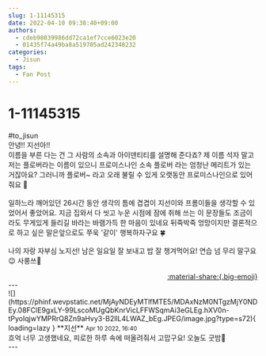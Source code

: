```yaml
---
slug: 1-11145315
date: 2022-04-10 09:38:40+09:00
authors:
  - cdeb98039986dd72ca1ef7cce6023e20
  - 01435f74a49ba8a519705ad242348232
categories:
  - Jisun
tags:
  - Fan Post
---
```


# 1-11145315

<div class="post-container" markdown="1">
<div class="content-container md-sidebar__scrollwrap" markdown="1">

\#to_jisun <br>안녕!! 지선아!! <br>이름을 부른 다는 건 그 사람의 소속과 아이덴티티를 설명해 준다죠? 제 이름 석자 말고 저는 플로버라는 이름이 있으니 프로미스나인 소속 플로버 라는 엄청난 메리트가 있는 거잖아요? 그러니까 플로버~ 라고 오래 불릴 수 있게 오랫동안 프로미스나인으로 있어줘요 🙂<br><br>일하느라 깨어있던 26시간 동안 생각의 틈에 겹겹이 지선이와 프롬이들을 생각할 수 있었어서 좋았어요. 지금 집와서 다 씻고 누운 시점에 잠에 취해 쓰는 이 문장들도 조금이라도 무게있게 들리길 바라는 바램가득 한 마음이 있네요 뒤죽박죽 엉망이지만 결론적으로 하고 싶은 말은앞으로도 쭈욱 '같이' 행복하자구요 🍀<br><br>나의 자랑 자부심 노지선! 남은 일요일 잘 보내고 밥 잘 챙겨먹어요! 연습 넘 무리 말구요 😉 사룽쓰🖤 

</div>
</div>

<div style="text-align: right;" markdown="1">
<a href="https://weverse.io/fromis9/fanpost/1-11145315" style="text-align: right;">:material-share:{.big-emoji}</a>
</div>
---

<div class="comments-container md-sidebar__scrollwrap" markdown="1">
<div class="comment" markdown="1">
<div class='id-container' markdown="1">
![](https://phinf.wevpstatic.net/MjAyNDEyMTlfMTE5/MDAxNzM0NTgzMjY0NDEy.08FClE9gxLY-99LscoMUgQbKnrVicLFFWSqmAi3eGLEg.hXV0n-tPyoIqjwYMPRrQ8Zn9aHvy3-B2llL4LWAZ_bEg.JPEG/image.jpg?type=s72){ loading=lazy }
**<span class="artist">지선</span>** <small>Apr 10 2022, 16:40</small><br>
</div>
<div class='comment-body' markdown="1">
흐억 너무 고생했네요, 피로한 하루 속에 떠올려줘서 고맙구요! 오늘도 굿밤🖤
</div>
</div>
</div>
---
